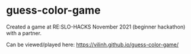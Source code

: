 # guess-color-game
Created a game at RE:SLO-HACKS November 2021 (beginner hackathon) with a partner.

Can be viewed/played here: https://vilinh.github.io/guess-color-game/
